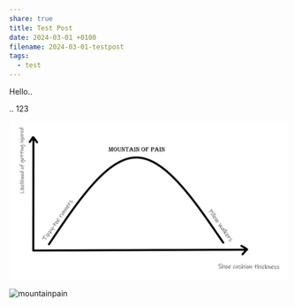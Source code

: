 ```yaml
---
share: true
title: Test Post
date: 2024-03-01 +0100
filename: 2024-03-01-testpost
tags:
  - test
---
```


Hello..

..
123

![mountainpain.png](../images/obsidian/mountainpain.png)


![mountainpain](https://nemologist.github.io/images/obsidian//Bild1.png)
